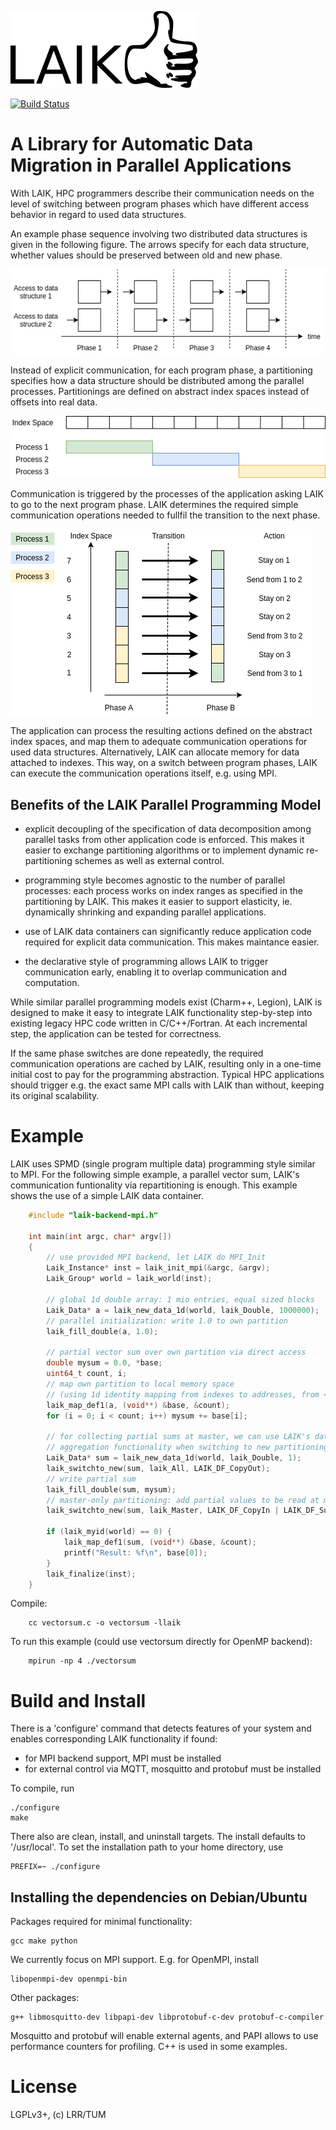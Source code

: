 ![drawing](doc/logo/laiklogo.png)

[![Build Status](https://travis-ci.org/envelope-project/laik.svg?branch=master)](https://travis-ci.org/envelope-project/laik)

# A Library for Automatic Data Migration in Parallel Applications

With LAIK, HPC programmers describe their communication needs on
the level of switching between program phases which have different
access behavior in regard to used data structures.

An example phase sequence involving two distributed data structures
is given in the following figure. The arrows specify for each data
structure, whether values should be preserved between old and
new phase.

![phases](doc/figs/phases.png)

Instead of explicit communication, for each program phase, a
partitioning specifies how a data structure should be distributed
among the parallel processes. Partitionings are defined on
abstract index spaces instead of offsets into real data.

![phases](doc/figs/part1.png)

Communication is triggered by the processes of the application
asking LAIK to go to the next program phase. LAIK determines
the required simple communication operations needed to fullfil
the transition to the next phase.

![transition](doc/figs/transition1.png)

The application can process the resulting actions defined on the
abstract index spaces, and map them to adequate communication operations
for used data structures. Alternatively, LAIK can allocate memory
for data attached to indexes. This way, on a switch between program
phases, LAIK can execute the communication operations itself, e.g. using MPI.

## Benefits of the LAIK Parallel Programming Model

* explicit decoupling of the specification of data decomposition
  among parallel tasks from other application code is enforced.
  This makes it easier to exchange partitioning algorithms or to
  implement dynamic re-partitioning schemes as well as external control.

* programming style becomes agnostic to the number of parallel processes:
  each process works on index ranges as specified in the partitioning
  by LAIK. This makes it easier to support elasticity, ie. dynamically
  shrinking and expanding parallel applications.

* use of LAIK data containers can significantly reduce application code
  required for explicit data communication. This makes maintance easier.
  
* the declarative style of programming allows LAIK to trigger communication
  early, enabling it to overlap communication and computation.

While similar parallel programming models exist (Charm++, Legion), LAIK
is designed to make it easy to integrate LAIK functionality step-by-step
into existing legacy HPC code written in C/C++/Fortran. At each incremental
step, the application can be tested for correctness.

If the same phase switches are done repeatedly, the required communication
operations are cached by LAIK, resulting only in a one-time initial cost
to pay for the programming abstraction. Typical HPC applications should trigger
e.g. the exact same MPI calls with LAIK than without, keeping its original
scalability.
  
# Example

LAIK uses SPMD (single program multiple data) programming style similar to MPI.
For the following simple example, a parallel vector sum, LAIK's communication
funtionality via repartitioning is enough. This example shows the use of a
simple LAIK data container.

```C
    #include "laik-backend-mpi.h"

    int main(int argc, char* argv[])
    {
        // use provided MPI backend, let LAIK do MPI_Init
        Laik_Instance* inst = laik_init_mpi(&argc, &argv);
        Laik_Group* world = laik_world(inst);

        // global 1d double array: 1 mio entries, equal sized blocks
        Laik_Data* a = laik_new_data_1d(world, laik_Double, 1000000);
        // parallel initialization: write 1.0 to own partition
        laik_fill_double(a, 1.0);

        // partial vector sum over own partition via direct access
        double mysum = 0.0, *base;
        uint64_t count, i;
        // map own partition to local memory space
        // (using 1d identity mapping from indexes to addresses, from <base>)
        laik_map_def1(a, (void**) &base, &count);
        for (i = 0; i < count; i++) mysum += base[i];

        // for collecting partial sums at master, we can use LAIK's data
        // aggregation functionality when switching to new partitioning
        Laik_Data* sum = laik_new_data_1d(world, laik_Double, 1);
        laik_switchto_new(sum, laik_All, LAIK_DF_CopyOut);
        // write partial sum
        laik_fill_double(sum, mysum);
        // master-only partitioning: add partial values to be read at master
        laik_switchto_new(sum, laik_Master, LAIK_DF_CopyIn | LAIK_DF_Sum);

        if (laik_myid(world) == 0) {
            laik_map_def1(sum, (void**) &base, &count);
            printf("Result: %f\n", base[0]);
        }
        laik_finalize(inst);
    }
```
Compile:
```
    cc vectorsum.c -o vectorsum -llaik
```
To run this example (could use vectorsum directly for OpenMP backend):
```
    mpirun -np 4 ./vectorsum
```

# Build and Install

There is a 'configure' command that detects features of your system and enables corresponding LAIK functionality if found:
* for MPI backend support, MPI must be installed
* for external control via MQTT, mosquitto and protobuf must be installed

To compile, run

    ./configure
    make

There also are clean, install, and uninstall targets. The install defaults
to '/usr/local'. To set the installation path to your home directory, use

    PREFIX=~ ./configure

## Installing the dependencies on Debian/Ubuntu

Packages required for minimal functionality:

    gcc make python

We currently focus on MPI support. E.g. for OpenMPI, install

    libopenmpi-dev openmpi-bin

Other packages:

    g++ libmosquitto-dev libpapi-dev libprotobuf-c-dev protobuf-c-compiler

Mosquitto and protobuf will enable external agents, and PAPI allows
to use performance counters for profiling. C++ is used in some examples.


# License

LGPLv3+, (c) LRR/TUM

